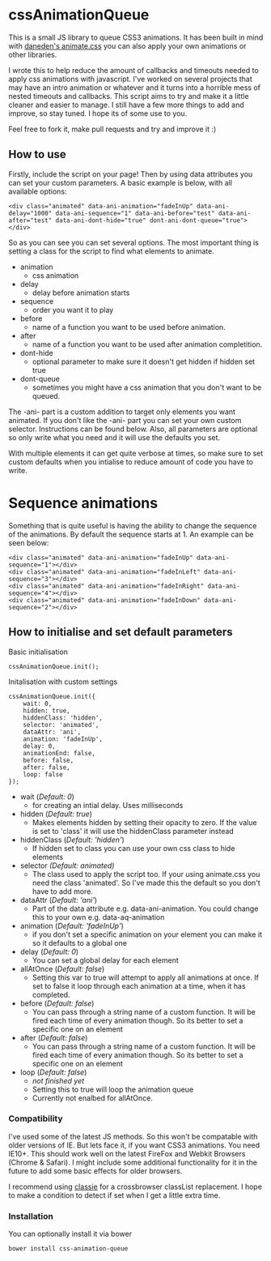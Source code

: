 cssAnimationQueue
=================

This is a small JS library to queue CSS3 animations. It has been built in mind with [daneden's animate.css](https://github.com/daneden/animate.css) you can also apply your own animations or other libraries.

I wrote this to help reduce the amount of callbacks and timeouts needed to apply css animations with javascript. I've worked on several projects that may have an intro animation or whatever and it turns into a horrible mess of nested timeouts and callbacks. This script aims to try and make it a little cleaner and easier to manage. I still have a few more things to add and improve, so stay tuned. I hope its of some use to you. 

Feel free to fork it, make pull requests and try and improve it :)

## How to use

Firstly, include the script on your page! Then by using data attributes you can set your custom parameters. A basic example is below, with all available options:

	<div class="animated" data-ani-animation="fadeInUp" data-ani-delay="1000" data-ani-sequence="1" data-ani-before="test" data-ani-after="test" data-ani-dont-hide="true" dont-ani-dont-queue="true"></div>

So as you can see you can set several options. The most important thing is setting a class for the script to find what elements to animate. 

* animation
	- css animation
* delay
	- delay before animation starts
* sequence 
	- order you want it to play
* before
	- name of a function you want to be used before animation.
* after
	- name of a function you want to be used after animation completition.
* dont-hide
	- optional parameter to make sure it doesn't get hidden if hidden set true
* dont-queue
	- sometimes you might have a css animation that you don't want to be queued.

The -ani- part is a custom addition to target only elements you want animated. If you don't like the -ani- part you can set your own custom selector. Instructions can be found below. Also, all parameters are optional so only write what you need and it will use the defaults you set.

With multiple elements it can get quite verbose at times, so make sure to set custom defaults when you intialise to reduce amount of code you have to write.

# Sequence animations

Something that is quite useful is having the ability to change the sequence of the animations. By default the sequence starts at 1. An example can be seen below:

	<div class="animated" data-ani-animation="fadeInUp" data-ani-sequence="1"></div>
	<div class="animated" data-ani-animation="fadeInLeft" data-ani-sequence="3"></div>
	<div class="animated" data-ani-animation="fadeInRight" data-ani-sequence="4"></div>
	<div class="animated" data-ani-animation="fadeInDown" data-ani-sequence="2"></div>


## How to initialise and set default parameters

Basic initialisation

	cssAnimationQueue.init();

Initalisation with custom settings

	cssAnimationQueue.init({
		wait: 0,
		hidden: true,
		hiddenClass: 'hidden',
		selector: 'animated',
		dataAttr: 'ani',
		animation: 'fadeInUp',
		delay: 0,
		animationEnd: false,
		before: false,
		after: false,
		loop: false
	});

* wait (*Default: 0*)
	- for creating an intial delay. Uses milliseconds
* hidden (*Default: true*)
	- Makes elements hidden by setting their opacity to zero. If the value is set to 'class' it will use the hiddenClass parameter instead
* hiddenClass (*Default: 'hidden'*)
	- If hidden set to class you can use your own css class to hide elements
* selector *(Default: animated)*
	- The class used to apply the script too. If your using animate.css you need the class 'animated'. So I've made this the default so you don't have to add more.
* dataAttr (*Default: 'ani'*)
	- Part of the data attribute e.g. data-ani-animation. You could change this to your own e.g. data-aq-animation
* animation (*Default: 'fadeInUp'*)
	- if you don't set a specific animation on your element you can make it so it defaults to a global one
* delay (*Default: 0*)
	- You can set a global delay for each element
* allAtOnce (*Default: false*)
	- Setting this var to true will attempt to apply all animations at once. If set to false it loop through each animation at a time, when it has completed.
* before (*Default: false*)
	- You can pass through a string name of a custom function. It will be fired each time of every animation though. So its better to set a specific one on an element
* after (*Default: false*)
	- You can pass through a string name of a custom function. It will be fired each time of every animation though. So its better to set a specific one on an element
* loop (*Default: false*)
	- *not finished yet*
	- Setting this to true will loop the animation queue
	- Currently not enalbed for allAtOnce.


### Compatibility

I've used some of the latest JS methods. So this won't be compatable with older versions of IE. But lets face it, if you want CSS3 animations. You need IE10+. This should work well on the latest FireFox and Webkit Browsers (Chrome & Safari). I might include some additional functionality for it in the future to add some basic effects for older browsers.

I recommend using [classie](https://github.com/desandro/classie) for a crossbrowser classList replacement. I hope to make a condition to detect if set when I get a little extra time.

### Installation

You can optionally install it via bower

	bower install css-animation-queue
